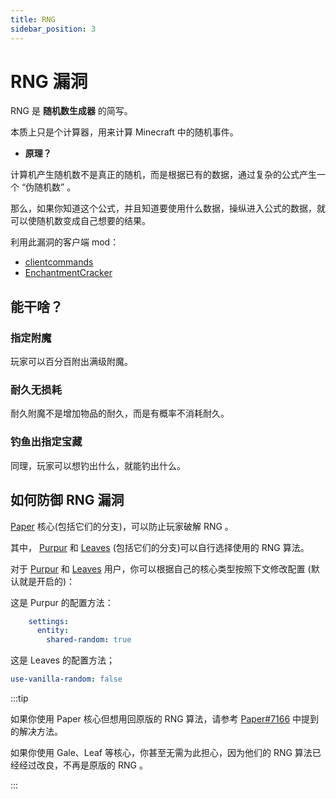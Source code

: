 ```yaml
---
title: RNG
sidebar_position: 3
---
```


# RNG 漏洞

RNG 是 **随机数生成器** 的简写。

本质上只是个计算器，用来计算 Minecraft 中的随机事件。

- **原理？**

计算机产生随机数不是真正的随机，而是根据已有的数据，通过复杂的公式产生一个 “伪随机数” 。

那么，如果你知道这个公式，并且知道要使用什么数据，操纵进入公式的数据，就可以使随机数变成自己想要的结果。

利用此漏洞的客户端 mod：

- [clientcommands](https://www.mcmod.cn/class/4239.html)
- [EnchantmentCracker](https://github.com/Earthcomputer/EnchantmentCracker)

## 能干啥？

### 指定附魔

玩家可以百分百附出满级附魔。

### 耐久无损耗

耐久附魔不是增加物品的耐久，而是有概率不消耗耐久。

### 钓鱼出指定宝藏

同理，玩家可以想钓出什么，就能钓出什么。

## 如何防御 RNG 漏洞

[Paper](https://papermc.io) 核心(包括它们的分支)，可以防止玩家破解 RNG 。

其中， [Purpur](https://purpurmc.org/) 和 [Leaves](https://leavesmc.org/) (包括它们的分支)可以自行选择使用的 RNG 算法。

对于 [Purpur](https://purpurmc.org/) 和 [Leaves](https://leavesmc.org/) 用户，你可以根据自己的核心类型按照下文修改配置 (默认就是开启的)：

这是 Purpur 的配置方法：

```yaml title="purpur.yml"
    settings:
      entity:
        shared-random: true
```

这是 Leaves 的配置方法；

```yaml title="leaves.yml"
use-vanilla-random: false
```

:::tip

如果你使用 Paper 核心但想用回原版的 RNG 算法，请参考 [Paper#7166](https://github.com/PaperMC/Paper/issues/7166#issuecomment-998988542) 中提到的解决方法。

如果你使用 Gale、Leaf 等核心，你甚至无需为此担心，因为他们的 RNG 算法已经经过改良，不再是原版的 RNG 。

:::
